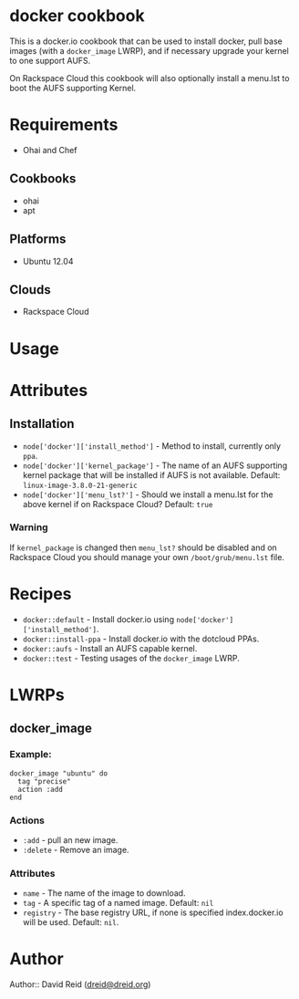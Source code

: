 # docker cookbook

This is a docker.io cookbook that can be used to install docker, pull base
images (with a `docker_image` LWRP), and if necessary upgrade your kernel
to one support AUFS.

On Rackspace Cloud this cookbook will also optionally install a menu.lst to
boot the AUFS supporting Kernel.

# Requirements

* Ohai and Chef

## Cookbooks

* ohai
* apt

## Platforms

* Ubuntu 12.04

## Clouds

* Rackspace Cloud

# Usage

# Attributes

## Installation

* `node['docker']['install_method']` - Method to install, currently only `ppa`.
* `node['docker']['kernel_package']` - The name of an AUFS supporting kernel
    package that will be installed if AUFS is not available.  Default: `linux-image-3.8.0-21-generic`
* `node['docker']['menu_lst?']` - Should we install a menu.lst for the above
    kernel if on Rackspace Cloud?  Default: `true`

### Warning

If `kernel_package` is changed then `menu_lst?` should be disabled and on Rackspace Cloud you should manage your own `/boot/grub/menu.lst` file.

# Recipes

* `docker::default` - Install docker.io using `node['docker']['install_method']`.
* `docker::install-ppa` - Install docker.io with the dotcloud PPAs.
* `docker::aufs` - Install an AUFS capable kernel.
* `docker::test` - Testing usages of the `docker_image` LWRP.

# LWRPs

## docker_image

### Example:

```
docker_image "ubuntu" do
  tag "precise"
  action :add
end
```

### Actions

* `:add` - pull an new image.
* `:delete` - Remove an image.

### Attributes

* `name` - The name of the image to download.
* `tag` - A specific tag of a named image.  Default: `nil`
* `registry` - The base registry URL, if none is specified index.docker.io will
    be used.  Default: `nil`.

# Author

Author:: David Reid (<dreid@dreid.org>)
